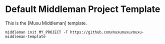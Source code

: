 # Default Middleman Project Template

This is the [Muxu Middleman] template.

```
middleman init MY_PROJECT -T https://github.com/muxumuxu/muxu-middleman-template
```

